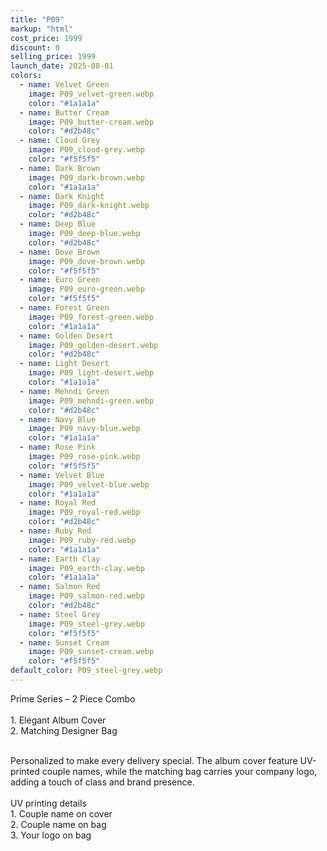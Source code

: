 ```yaml
---
title: "P09"
markup: "html"
cost_price: 1999
discount: 0
selling_price: 1999
launch_date: 2025-08-01
colors:
  - name: Velvet Green
    image: P09_velvet-green.webp
    color: "#1a1a1a"
  - name: Butter Cream
    image: P09_butter-cream.webp
    color: "#d2b48c"
  - name: Cloud Grey
    image: P09_cloud-grey.webp
    color: "#f5f5f5"
  - name: Dark Brown
    image: P09_dark-brown.webp
    color: "#1a1a1a"
  - name: Dark Knight
    image: P09_dark-knight.webp
    color: "#d2b48c"
  - name: Deep Blue
    image: P09_deep-blue.webp
    color: "#d2b48c"
  - name: Dove Brown
    image: P09_dove-brown.webp
    color: "#f5f5f5"
  - name: Euro Green
    image: P09_euro-green.webp
    color: "#f5f5f5"
  - name: Forest Green
    image: P09_forest-green.webp
    color: "#1a1a1a"
  - name: Golden Desert
    image: P09_golden-desert.webp
    color: "#d2b48c"
  - name: Light Desert
    image: P09_light-desert.webp
    color: "#1a1a1a"
  - name: Mehndi Green
    image: P09_mehndi-green.webp
    color: "#d2b48c"
  - name: Navy Blue
    image: P09_navy-blue.webp
    color: "#1a1a1a"
  - name: Rose Pink
    image: P09_rose-pink.webp
    color: "#f5f5f5"
  - name: Velvet Blue
    image: P09_velvet-blue.webp
    color: "#1a1a1a"
  - name: Royal Red
    image: P09_royal-red.webp
    color: "#d2b48c"
  - name: Ruby Red
    image: P09_ruby-red.webp
    color: "#1a1a1a"
  - name: Earth Clay
    image: P09_earth-clay.webp
    color: "#1a1a1a"
  - name: Salmon Red
    image: P09_salmon-red.webp
    color: "#d2b48c"
  - name: Steel Grey
    image: P09_steel-grey.webp
    color: "#f5f5f5"
  - name: Sunset Cream
    image: P09_sunset-cream.webp
    color: "#f5f5f5"
default_color: P09_steel-grey.webp
---
```


Prime Series – 2 Piece Combo<br><br> <span class='text-b font-medium text-lime-300 mb-1'> 1. Elegant Album Cover<br> 2. Matching Designer Bag<br><br> </span> <div class='max-w-xl mx-auto'> Personalized to make every delivery special. The album cover feature UV-printed couple names, while the matching bag carries your company logo, adding a touch of class and brand presence. </div> <div class='max-w-xl mx-auto text-b font-medium text-lime-300 mb-1'> <br>UV printing details<br> </div> <span class='text-r mb-1'> 1. Couple name on cover<br> 2. Couple name on bag<br> 3. Your logo on bag<br> </span>
